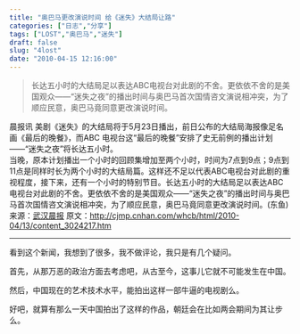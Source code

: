 ```yaml
---
title: "奥巴马更改演说时间 给《迷失》大结局让路"
categories: ["日志","分享"]
tags: ["LOST","奥巴马","迷失"]
draft: false
slug: "4lost"
date: "2010-04-15 12:16:00"
---
```


<blockquote><p>长达五小时的大结局足以表达ABC电视台对此剧的不舍。更依依不舍的是美国观众——“迷失之夜”的播出时间与奥巴马首次国情咨文演说相冲突，为了顺应民意，奥巴马竟同意更改演说时间。</p>
</blockquote>
<div id="_mcePaste">晨报讯 美剧《迷失》的大结局将于5月23日播出，前日公布的大结局海报像足名画《最后的晚餐》，而ABC 电视台这“最后的晚餐”安排了史无前例的播出计划——“迷失之夜”将长达五小时。</div>
<div id="_mcePaste">当晚，原本计划播出一个小时的回顾集增加至两个小时，时间为7点到9点；9点到11点是同样时长为两个小时的大结局篇。这样还不足以代表ABC电视台对此剧的重视程度，接下来，还有一个小时的特别节目。长达五小时的大结局足以表达ABC电视台对此剧的不舍。更依依不舍的是美国观众——“迷失之夜”的播出时间与奥巴马首次国情咨文演说相冲突，为了顺应民意，奥巴马竟同意更改演说时间。(东鱼)</div>

<div>来源：<a href="http://cjmp.cnhan.com/whcb/html/2010-04/13/content_3024217.htm" target="_blank">武汉晨报</a> 原文：<a href="http://cjmp.cnhan.com/whcb/html/2010-04/13/content_3024217.htm" target="_blank">http://cjmp.cnhan.com/whcb/html/2010-04/13/content_3024217.htm</a></div>
<hr />
<p>看到这个新闻，我想到了很多，我不做评论，我只是有几个疑问。</p>
<p>首先，从那万恶的政治方面去考虑吧，从古至今，这事儿它就不可能发生在中国。</p>
<p>然后，中国现在的艺术技术水平，能拍出这样一部牛逼的电视剧么。</p>
<p>好吧，就算有那么一天中国拍出了这样的作品，朝廷会在比如两会期间为其让步么。</p>
